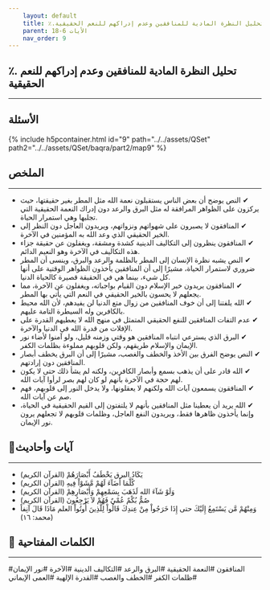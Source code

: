 ```yaml
---
    layout: default
    title: ٪.تحليل النظرة المادية للمنافقين وعدم إدراكهم للنعم الحقيقية
    parent: الأيات 6-18
    nav_order: 9
---
```

## ٪. تحليل النظرة المادية للمنافقين وعدم إدراكهم للنعم الحقيقية
***
## الأسئلة 
{% include h5pcontainer.html id="9" path="../../assets/QSet" path2="../../assets/QSet/baqra/part2/map9" %}
## الملخص
***
- ‏✔ النص يوضح أن بعض الناس يستقبلون نعمة الله مثل المطر بغير حقيقتها، حيث يركزون على الظواهر المرافقة له مثل البرق والرعد دون إدراك النعمة الحقيقية التي تجلبها وهي استمرار الحياة. 
- ‏✔ المنافقون لا يصبرون على شهواتهم ونزواتهم، ويريدون العاجل دون النظر إلى الخير الحقيقي الذي وعد الله به المؤمنين في الآخرة. 
- ‏✔ المنافقون ينظرون إلى التكاليف الدينية كشدة ومشقة، ويغفلون عن حقيقة جزاء هذه التكاليف في الآخرة وهو النعيم الدائم. 
- ‏✔ النص يشبه نظرة الإنسان إلى المطر بالظلمة والرعد والبرق، وينسى أن المطر ضروري لاستمرار الحياة، مشيرًا إلى أن المنافقين يأخذون الظواهر الوقتية على أنها كل شيء، بينما هي في الحقيقة قصيرة كالحياة الدنيا. 
- ‏✔ المنافقون يريدون خير الإسلام دون القيام بواجباته، ويغفلون عن الآخرة، مما يجعلهم لا يحسون بالخير الحقيقي في النعم التي يأتي بها المطر. 
- ‏✔ الله يلفتنا إلى أن خوف المنافقين من زوال متع الدنيا لن يفيدهم، لأن الله محيط بالكافرين وله السيطرة التامة عليهم. 
- ‏✔ عدم التفات المنافقين للنفع الحقيقي المتمثل في منهج الله لا يعطيهم القدرة على الإفلات من قدرة الله في الدنيا والآخرة. 
- ‏✔ البرق الذي يسترعي انتباه المنافقين هو وقتي وزمنه قليل، ولو آمنوا لأضاء نور الإيمان والإسلام طريقهم، ولكن قلوبهم مملوءة بظلمات الكفر. 
- ‏✔ النص يوضح الفرق بين الأخذ والخطف والغصب، مشيرًا إلى أن البرق يخطف أبصار المنافقين دون إرادتهم. 
- ‏✔ الله قادر على أن يذهب بسمع وأبصار الكافرين، ولكنه لم يشأ ذلك حتى لا يكون لهم حجة في الآخرة بأنهم لو كان لهم بصر لرأوا آيات الله. 
- ‏✔ المنافقون يسمعون آيات الله ولكنهم لا يعقلونها، ولا يدخل النور إلى قلوبهم، فهم صم عن آيات الله. 
- ‏✔ الله يريد أن يعطينا مثل المنافقين بأنهم لا يلتفتون إلى القيم الحقيقية في الحياة، وإنما يأخذون ظاهرها فقط، ويريدون النفع العاجل، وظلمات قلوبهم لا تجعلهم يرون نور الإيمان. 

## 📜آيات وأحاديث
***
- ‏يَكَادُ البرق يَخْطَفُ أَبْصَارَهُمْ (القرآن الكريم)
- ‏كُلَّمَا أَضَآءَ لَهُمْ مَّشَوْاْ فِيهِ (القرآن الكريم)
- ‏وَلَوْ شَآءَ الله لَذَهَبَ بِسَمْعِهِمْ وَأَبْصَارِهِمْ (القرآن الكريم)
- ‏صُمٌّ بُكْمٌ عُمْيٌ فَهُمْ لاَ يَرْجِعُونَ (القرآن الكريم)
- ‏وَمِنْهُمْ مَّن يَسْتَمِعُ إِلَيْكَ حتى إِذَا خَرَجُواْ مِنْ عِندِكَ قَالُواْ لِلَّذِينَ أُوتُواْ العلم مَاذَا قَالَ آنِفاً (محمد: ١٦)

## 🔑 الكلمات المفتاحية
***
#المنافقون #النعمة الحقيقية #البرق والرعد #التكاليف الدينية #الآخرة #نور الإيمان #ظلمات الكفر #الخطف والغصب #القدرة الإلهية #العمى الإيماني
